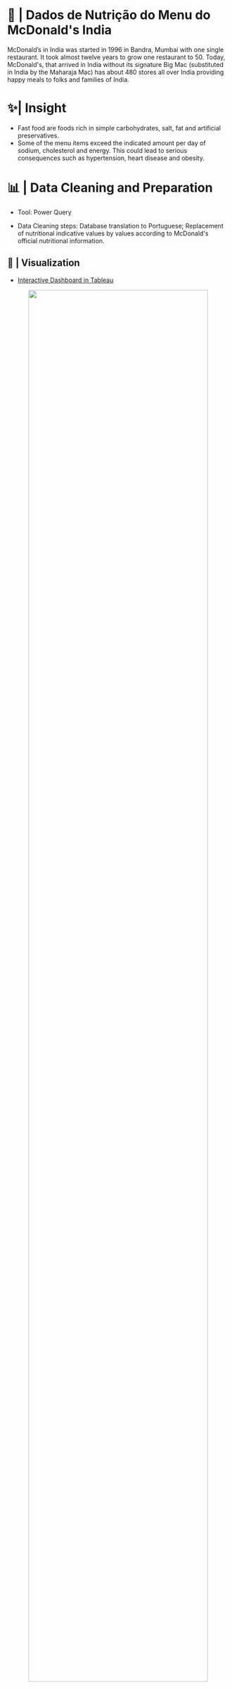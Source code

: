 # 🍟 | Dados de Nutrição do Menu do McDonald's India

McDonald’s in India was started in 1996 in Bandra, Mumbai with one single restaurant. It took almost twelve years to grow one restaurant to 50. Today, McDonald's, that arrived in India without its signature Big Mac (substituted in India by the Maharaja Mac) has about 480 stores all over India providing happy meals to folks and families of India.

# ✨| Insight
- Fast food are foods rich in simple carbohydrates, salt, fat and artificial preservatives.
- Some of the menu items exceed the indicated amount per day of sodium, cholesterol and energy. This could lead to serious consequences such as hypertension, heart disease and obesity.

# 📊 | Data Cleaning and Preparation

- Tool: Power Query

- Data Cleaning steps: Database translation to Portuguese;
Replacement of nutritional indicative values by values according to McDonald's official nutritional information.


## 🌈 | Visualization
- [Interactive Dashboard in Tableau](https://public.tableau.com/app/profile/sicilia.giacomazza/viz/DadosdeNutriodoMenudoMcDonaldsIndia/Painel1?publish=yes)
<div align="center">
<a href="https://github.com/Sissaz" > <img width="90%"  src="https://cdn.discordapp.com/attachments/589442956021465142/1013207233384947772/dashboard.png" /></a>
</div>

## 🍔 | 1 Hour After Eating a Big Mac
<div align="center">
<a href="https://github.com/Sissaz" > <img width="70%"  src="http://luciliadiniz.com/wp-content/uploads/2015/09/info-fast-food.jpg" /></a>
</div>

<div align="center">
<a href="https://github.com/Sissaz" > <img width="25%"  src="https://cdn.discordapp.com/attachments/589442956021465142/971192953840222258/Sissasz.png" /></a>
</div>
 

